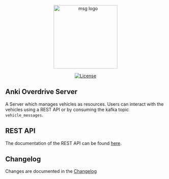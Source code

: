 <p align="center"><a href="https://vuejs.org" target="_blank"><img width="200" src="https://www.versicherungsforen.net/portal/media/netzwerk/unternehmenslogo/nichtversicherer/logo_msg_20081016.jpg" alt="msg logo"></a></p>

<p align="center">
  <a href="https://opensource.org/licenses/MIT"><img src="https://img.shields.io/npm/l/vue.svg" alt="License"></a>
</p>

## Anki Overdrive Server

A Server which manages vehicles as resources. Users can interact with the vehicles using a
REST API or by consuming the kafka topic `vehicle_messages`.

## REST API

The documentation of the REST API can be found [here](https://app.swaggerhub.com/apis-docs/Aspern/Anki-Overdrive/1.0.0).

## Changelog

Changes are documented in the [Changelog](CHANGELOG.md)

